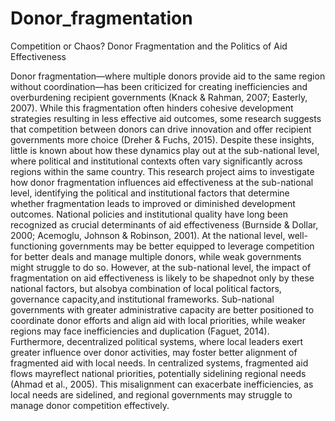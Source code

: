 # Donor_fragmentation
Competition or Chaos? Donor Fragmentation and the Politics of Aid Effectiveness

Donor fragmentation—where multiple donors provide aid to the same region without coordination—has been criticized for creating inefficiencies and overburdening recipient governments (Knack & Rahman, 2007; Easterly, 2007). While this fragmentation often hinders cohesive development strategies resulting in less effective aid outcomes, some research suggests that competition between donors can drive innovation and offer recipient governments more choice (Dreher & Fuchs, 2015). Despite these insights, little is known about how these dynamics play out at the sub-national level, where political and institutional contexts often vary significantly across regions within the same country. This research project aims to investigate how donor fragmentation influences aid effectiveness at the sub-national level, identifying the political and institutional factors that determine whether fragmentation leads to improved or diminished development outcomes. National policies and institutional quality have long been recognized as crucial determinants of aid effectiveness (Burnside & Dollar, 2000; Acemoglu, Johnson & Robinson, 2001). At the national level, well-functioning governments may be better equipped to leverage competition for better deals and manage multiple donors, while weak governments might struggle to do so. However, at the sub-national level, the impact of fragmentation on aid effectiveness is likely to be shapednot only by these national factors, but alsobya combination of local political factors, governance capacity,and institutional frameworks. Sub-national governments with greater administrative capacity are better positioned to coordinate donor efforts and align aid with local priorities, while weaker regions may face inefficiencies and duplication (Faguet, 2014). Furthermore, decentralized political systems, where local leaders exert greater influence over donor activities, may foster better alignment of fragmented aid with local needs. In centralized systems, fragmented aid flows mayreflect national priorities, potentially sidelining regional needs (Ahmad et al., 2005). This misalignment can exacerbate inefficiencies, as local needs are sidelined, and regional governments may struggle to manage donor competition effectively.
